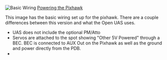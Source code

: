 ![Basic Wiring](http://ardupilot.org/copter/_images/common_Wiring_Pixhawk2.jpg)
[Powering the Pixhawk](http://ardupilot.org/copter/docs/common-powering-the-pixhawk.html)

This image has the basic wiring set up for the pixhawk. There are a couple differences between this version and what the Open UAS uses.
* UAS does not include the optional PM/Atto
* Servos are attached to the spot showing "Other 5V Powered" through a BEC. BEC is connected to AUX Out on the Pixhawk as well as the ground and power directly from the PDB.
*
